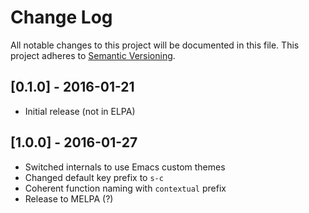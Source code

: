 # Change Log
All notable changes to this project will be documented in this file.
This project adheres to [Semantic Versioning](http://semver.org/).

## [0.1.0] - 2016-01-21
- Initial release (not in ELPA)

## [1.0.0] - 2016-01-27
- Switched internals to use Emacs custom themes
- Changed default key prefix to `s-c`
- Coherent function naming with `contextual` prefix
- Release to MELPA (?)
